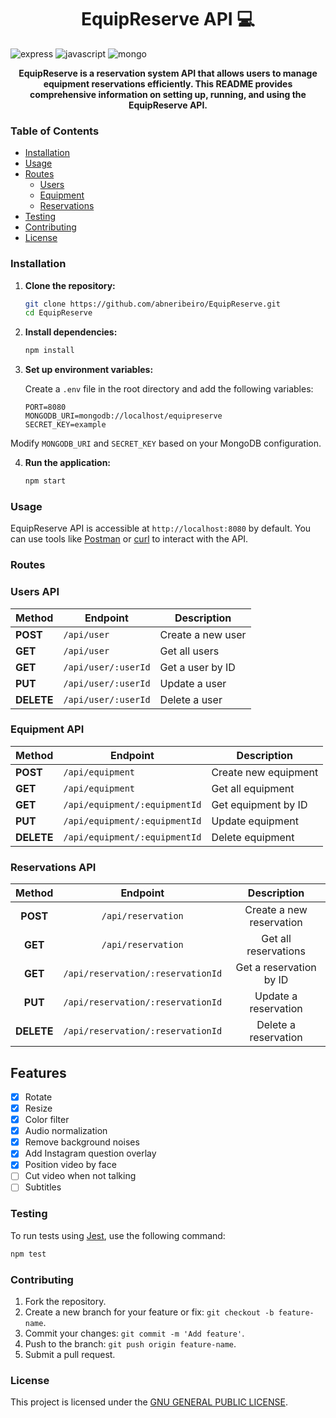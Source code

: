 [JAVASCRIPT__BADGE]: https://img.shields.io/badge/Javascript-000?style=for-the-badge&logo=javascript
[EXPRESS__BADGE]: https://img.shields.io/badge/express-005CFE?style=for-the-badge&logo=express
[MONGO_BADGE]: https://img.shields.io/badge/MongoDB-%234ea94b.svg?style=for-the-badge&logo=mongodb&logoColor=white

<h1 align="center" style="font-weight: bold;"> EquipReserve API 💻</h1>

![express][EXPRESS__BADGE]
![javascript][JAVASCRIPT__BADGE]
![mongo][MONGO_BADGE]

<p align="center">
  <b>EquipReserve is a reservation system API that allows users to manage equipment reservations efficiently. This README provides comprehensive information on setting up, running, and using the EquipReserve API.</b>
</p>

### Table of Contents

- [Installation](#installation)
- [Usage](#usage)
- [Routes](#routes)
  - [Users](#users)
  - [Equipment](#equipment)
  - [Reservations](#reservations)
- [Testing](#testing)
- [Contributing](#contributing)
- [License](#license)

### Installation

1. **Clone the repository:**

   ```bash
   git clone https://github.com/abneribeiro/EquipReserve.git
   cd EquipReserve
   ```

2. **Install dependencies:**

   ```bash
   npm install
   ```

3. **Set up environment variables:**

   Create a `.env` file in the root directory and add the following variables:

   ```env
   PORT=8080
   MONGODB_URI=mongodb://localhost/equipreserve
   SECRET_KEY=example
   ```
Modify `MONGODB_URI` and `SECRET_KEY` based on your MongoDB configuration.

4. **Run the application:**

   ```bash
   npm start
   ```

### Usage

EquipReserve API is accessible at `http://localhost:8080` by default. You can use tools like [Postman](https://www.postman.com/) or [curl](https://curl.haxx.se/) to interact with the API.

### Routes

### Users API

| Method | Endpoint             | Description               |
|--------|----------------------|---------------------------|
| **POST**   | `/api/user`            | Create a new user         |
| **GET**    | `/api/user`            | Get all users             |
| **GET**    | `/api/user/:userId`    | Get a user by ID          |
| **PUT**    | `/api/user/:userId`    | Update a user             |
| **DELETE** | `/api/user/:userId`    | Delete a user             |


### Equipment API

| Method | Endpoint                | Description                     |
|--------|-------------------------|---------------------------------|
| **POST**   | `/api/equipment`          | Create new equipment            |
| **GET**    | `/api/equipment`          | Get all equipment                |
| **GET**    | `/api/equipment/:equipmentId` | Get equipment by ID           |
| **PUT**    | `/api/equipment/:equipmentId` | Update equipment              |
| **DELETE** | `/api/equipment/:equipmentId` | Delete equipment              |

### Reservations API

<div style="text-align: center">

| Method      | Endpoint                            | Description                    |
|:------------:|:------------------------------------:|:------------------------------:|
| **POST**     | `/api/reservation`                  | Create a new reservation       |
| **GET**      | `/api/reservation`                  | Get all reservations            |
| **GET**      | `/api/reservation/:reservationId`   | Get a reservation by ID         |
| **PUT**      | `/api/reservation/:reservationId`   | Update a reservation           |
| **DELETE**   | `/api/reservation/:reservationId`   | Delete a reservation           |

</div>


## Features

- [x] Rotate
- [x] Resize
- [x] Color filter
- [x] Audio normalization
- [x] Remove background noises
- [x] Add Instagram question overlay
- [x] Position video by face
- [ ] Cut video when not talking
- [ ] Subtitles

### Testing

To run tests using [Jest](https://jestjs.io/), use the following command:

```bash
npm test
```

### Contributing

1. Fork the repository.
2. Create a new branch for your feature or fix: `git checkout -b feature-name`.
3. Commit your changes: `git commit -m 'Add feature'`.
4. Push to the branch: `git push origin feature-name`.
5. Submit a pull request.

### License

This project is licensed under the [GNU GENERAL PUBLIC LICENSE](LICENSE).
